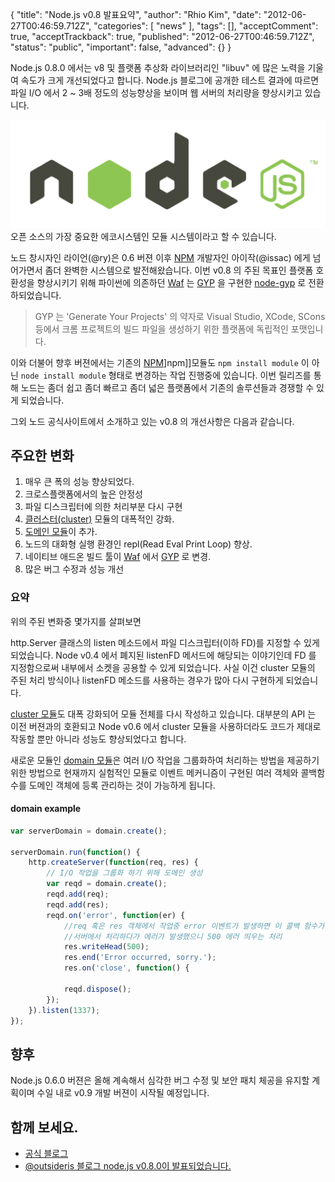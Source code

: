{
    "title": "Node.js v0.8 발표요약",
    "author": "Rhio Kim",
    "date": "2012-06-27T00:46:59.712Z",
    "categories": [
        "news"
    ],
    "tags": [],
    "acceptComment": true,
    "acceptTrackback": true,
    "published": "2012-06-27T00:46:59.712Z",
    "status": "public",
    "important": false,
    "advanced": {}
}

Node.js 0.8.0 에서는 v8 및 플랫폼 추상화 라이브러리인 "libuv" 에 많은 노력을 기울여 속도가 크게 개선되었다고 합니다. Node.js 블로그에 공개한 테스트 결과에 따르면 파일 I/O 에서 2 ~ 3배 정도의 성능향상을 보이며 웹 서버의 처리량을 향상시키고 있습니다.

<img src="./@img/node_logo.png" class="span2"/> 오픈 소스의 가장 중요한 에코시스템인 모듈 시스템이라고 할 수 있습니다.

노드 창시자인 라이언(@ry)은 0.6 버젼 이후 [NPM][npm] 개발자인 아이작(@issac) 에게 넘어가면서 좀더 완벽한 시스템으로 발전해왔습니다. 이번 v0.8 의 주된 목표인 플랫폼 호환성을 향상시키기 위해 파이썬에 의존하던 [Waf](http://code.google.com/p/waf/) 는 [GYP](http://code.google.com/p/gyp/wiki/GypLanguageSpecification) 을 구현한 [node-gyp](https://github.com/TooTallNate/node-gyp) 로 전환하되었습니다.

> GYP 는 'Generate Your Projects' 의 약자로 Visual Studio, XCode, SCons 등에서 크롬 프로젝트의 빌드 파일을 생성하기 위한 플랫폼에 독립적인 포맷입니다.

이와 더불어 향후 버젼에서는 기존의 [NPM][]]npm]]모듈도 `npm install module` 이 아닌 `node install module` 형태로 변경하는 작업 진행중에 있습니다.  이번 릴리즈를 통해 노드는 좀더 쉽고 좀더 빠르고 좀더 넓은 플랫폼에서 기존의 솔루션들과 경쟁할 수 있게 되었습니다.

그외 노드 공식사이트에서 소개하고 있는 v0.8 의 개선사항은 다음과 같습니다.

## 주요한 변화
1. 매우 큰 폭의 성능 향상되었다.
2. 크로스플랫폼에서의 높은 안정성
3. 파일 디스크립터에 의한 처리부분 다시 구현
4. [클러스터(cluster)](http://nodejs.org/api/cluster.html) 모듈의 대폭적인 강화.
5. [도메인 모듈](http://nodejs.org/api/domain.html)이 추가.
6. 노드의 대화형 실행 환경인 repl(Read Eval Print Loop) 향상.
7. 네이티브 애드온 빌드 툴이 [Waf](http://code.google.com/p/waf/) 에서 [GYP](http://code.google.com/p/gyp/wiki/GypLanguageSpecification) 로 변경.
8. 많은 버그 수정과 성능 개선

### 요약
위의 주된 변화중 몇가지를 살펴보면 

http.Server 클래스의 listen 메소드에서 파일 디스크립터(이하 FD)를 지정할 수 있게 되었습니다.  Node v0.4 에서 폐지된 listenFD 메서드에 해당되는 이야기인데 FD 를 지정함으로써 내부에서 소켓을 공용할 수 있게 되었습니다. 사실 이건 cluster 모듈의 주된 처리 방식이나 listenFD 메소드를 사용하는 경우가 많아 다시 구현하게 되었습니다. 

[cluster 모듈](http://nodejs.org/api/cluster.html)도 대폭 강화되어 모듈 전체를 다시 작성하고 있습니다. 대부분의 API 는 이전 버젼과의 호환되고 Node v0.6 에서 cluster 모듈을 사용하더라도 코드가 제대로 작동할 뿐만 아니라 성능도 향상되었다고 합니다.

새로운 모듈인 [domain 모듈](http://nodejs.org/api/domain.html)은 여러 I/O 작업을 그룹화하여 처리하는 방법을 제공하기 위한 방법으로 현재까지 실험적인 모듈로 이벤트 메커니즘이 구현된 여러 객체와 콜백함수를 도메인 객체에 등록 관리하는 것이 가능하게 됩니다.

#### domain example
```js
var serverDomain = domain.create();

serverDomain.run(function() {
    http.createServer(function(req, res) {
        // I/O 작업을 그룹화 하기 위해 도메인 생성
        var reqd = domain.create();
        reqd.add(req);
        reqd.add(res);
        reqd.on('error', function(er) {
            //req 혹은 res 객체에서 작업중 error 이벤트가 발생하면 이 콜백 함수가 수행된다.
            //서버에서 처리하다가 에러가 발생했으니 500 에러 띄우는 처리
            res.writeHead(500);
            res.end('Error occurred, sorry.');
            res.on('close', function() {
            
            reqd.dispose();
        });
    }).listen(1337);
});
```

## 향후
Node.js 0.6.0 버젼은 올해 계속해서 심각한 버그 수정 및 보안 패치 체공을 유지할 계획이며 수일 내로 v0.9 개발 버젼이 시작될 예정입니다.

## 함께 보세요.
* [공식 블로그](http://blog.nodejs.org/2012/06/25/node-v0-8-0/)
* [@outsideris 블로그 node.js v0.8.0이 발표되었습니다.](http://blog.outsider.ne.kr/801)

[npm]: http://npmjs.org
[node]: http://nodejs.org